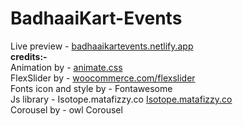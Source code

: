 # BadhaaiKart-Events
Live preview - <a href ="badhaaikartevents.netlify.app" target="_blank">badhaaikartevents.netlify.app</a><br>
<b>credits:-</b><br>
Animation by - <a href ="animate.css" target="_blank">animate.css</a><br>
FlexSlider by - <a href ="woocommerce.com/flexslider" target="_blank">woocommerce.com/flexslider</a><br>
Fonts icon and style by - Fontawesome<br>
Js library - Isotope.matafizzy.co <a href ="Isotope.matafizzy.co" target="_blank">Isotope.matafizzy.co</a><br>
Corousel by - owl Corousel
